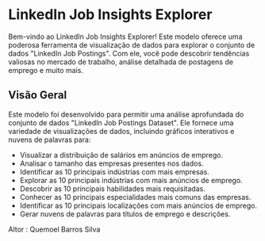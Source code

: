 # LinkedIn Job Insights Explorer


Bem-vindo ao LinkedIn Job Insights Explorer! Este modelo oferece uma poderosa ferramenta de visualização de dados para explorar o conjunto de dados "LinkedIn Job Postings". Com ele, você pode descobrir tendências valiosas no mercado de trabalho, análise detalhada de postagens de emprego e muito mais.

## Visão Geral

Este modelo foi desenvolvido para permitir uma análise aprofundada do conjunto de dados "LinkedIn Job Postings Dataset". Ele fornece uma variedade de visualizações de dados, incluindo gráficos interativos e nuvens de palavras para:

- Visualizar a distribuição de salários em anúncios de emprego.
- Analisar o tamanho das empresas presentes nos dados.
- Identificar as 10 principais indústrias com mais empresas.
- Explorar as 10 principais indústrias com mais anúncios de emprego.
- Descobrir as 10 principais habilidades mais requisitadas.
- Conhecer as 10 principais especialidades mais comuns das empresas.
- Identificar as 10 principais localizações com mais anúncios de emprego.
- Gerar nuvens de palavras para títulos de emprego e descrições.

Altor : Quemoel Barros Silva